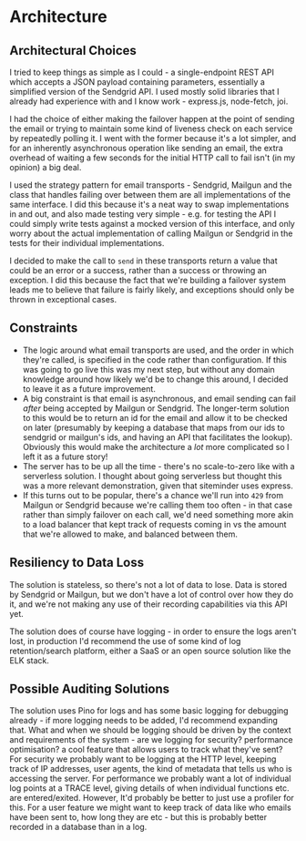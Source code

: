 # Architecture

## Architectural Choices

I tried to keep things as simple as I could - a single-endpoint REST API which accepts a JSON payload containing parameters, essentially a simplified version of the Sendgrid API. I used mostly solid libraries that I already had experience with and I know work - express.js, node-fetch, joi.

I had the choice of either making the failover happen at the point of sending the email or trying to maintain some kind of liveness check on each service by repeatedly polling it. I went with the former because it's a lot simpler, and for an inherently asynchronous operation like sending an email, the extra overhead of waiting a few seconds for the initial HTTP call to fail isn't (in my opinion) a big deal.

I used the strategy pattern for email transports - Sendgrid, Mailgun and the class that handles failing over between them are all implementations of the same interface. I did this because it's a neat way to swap implementations in and out, and also made testing very simple - e.g. for testing the API I could simply write tests against a mocked version of this interface, and only worry about the actual implementation of calling Mailgun or Sendgrid in the tests for their individual implementations.

I decided to make the call to `send` in these transports return a value that could be an error or a success, rather than a success or throwing an exception. I did this because the fact that we're building a failover system leads me to believe that failure is fairly likely, and exceptions should only be thrown in exceptional cases.

## Constraints

- The logic around what email transports are used, and the order in which they're called, is specified in the code rather than configuration. If this was going to go live this was my next step, but without any domain knowledge around how likely we'd be to change this around, I decided to leave it as a future improvement.
- A big constraint is that email is asynchronous, and email sending can fail _after_ being accepted by Mailgun or Sendgrid. The longer-term solution to this would be to return an id for the email and allow it to be checked on later (presumably by keeping a database that maps from our ids to sendgrid or mailgun's ids, and having an API that facilitates the lookup). Obviously this would make the architecture a _lot_ more complicated so I left it as a future story!
- The server has to be up all the time - there's no scale-to-zero like with a serverless solution. I thought about going serverless but thought this was a more relevant demonstration, given that siteminder uses express.
- If this turns out to be popular, there's a chance we'll run into `429` from Mailgun or Sendgrid because we're calling them too often - in that case rather than simply failover on each call, we'd need something more akin to a load balancer that kept track of requests coming in vs the amount that we're allowed to make, and balanced between them.

## Resiliency to Data Loss

The solution is stateless, so there's not a lot of data to lose. Data is stored by Sendgrid or Mailgun, but we don't have a lot of control over how they do it, and we're not making any use of their recording capabilities via this API yet.

The solution does of course have logging - in order to ensure the logs aren't lost, in production I'd recommend the use of some kind of log retention/search platform, either a SaaS or an open source solution like the ELK stack.

## Possible Auditing Solutions

The solution uses Pino for logs and has some basic logging for debugging already - if more logging needs to be added, I'd recommend expanding that. What and when we should be logging should be driven by the context and requirements of the system - are we logging for security? performance optimisation? a cool feature that allows users to track what they've sent? For security we probably want to be logging at the HTTP level, keeping track of IP addresses, user agents, the kind of metadata that tells us who is accessing the server. For performance we probably want a lot of individual log points at a TRACE level, giving details of when individual functions etc. are entered/exited. However, It'd probably be better to just use a profiler for this. For a user feature we might want to keep track of data like who emails have been sent to, how long they are etc - but this is probably better recorded in a database than in a log.
